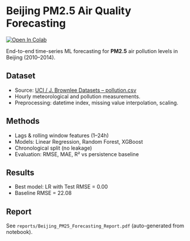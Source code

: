 # Beijing PM2.5 Air Quality Forecasting

[![Open In Colab](https://colab.research.google.com/assets/colab-badge.svg)](https://colab.research.google.com/github/YOUR_USERNAME/beijing-airquality-forecasting/blob/main/notebooks/main.ipynb)

End-to-end time-series ML forecasting for **PM2.5** air pollution levels in Beijing (2010–2014).

## Dataset
- Source: [UCI / J. Brownlee Datasets – pollution.csv](https://raw.githubusercontent.com/jbrownlee/Datasets/master/pollution.csv)
- Hourly meteorological and pollution measurements.
- Preprocessing: datetime index, missing value interpolation, scaling.

## Methods
- Lags & rolling window features (1–24h)
- Models: Linear Regression, Random Forest, XGBoost
- Chronological split (no leakage)
- Evaluation: RMSE, MAE, R² vs persistence baseline

## Results
- Best model: LR with Test RMSE = 0.00
- Baseline RMSE = 22.08

## Report
See `reports/Beijing_PM25_Forecasting_Report.pdf` (auto-generated from notebook).
